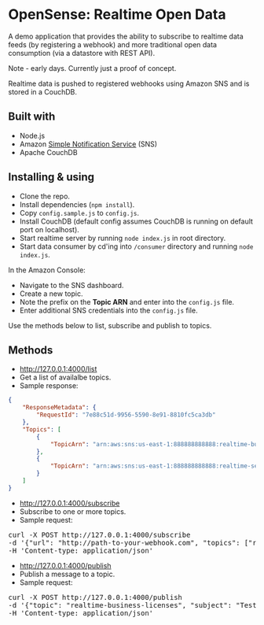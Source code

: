 # OpenSense: Realtime Open Data

A demo application that provides the ability to subscribe to realtime data feeds (by registering a webhook) and more traditional open data consumption (via a datastore with REST API).

Note - early days. Currently just a proof of concept.

Realtime data is pushed to registered webhooks using Amazon SNS and is stored in a CouchDB. 

## Built with

* Node.js
* Amazon [Simple Notification Service](http://aws.amazon.com/sns/) (SNS)
* Apache CouchDB

## Installing & using

* Clone the repo.
* Install dependencies (<code>npm install</code>).
* Copy <code>config.sample.js</code> to <code>config.js</code>.
* Install CouchDB (default config assumes CouchDB is running on default port on localhost).
* Start realtime server by running <code>node index.js</code> in root directory.
* Start data consumer by cd'ing into <code>/consumer</code> directory and running <code>node index.js</code>.

In the Amazon Console:

* Navigate to the SNS dashboard.
* Create a new topic.
* Note the prefix on the **Topic ARN** and enter into the <code>config.js</code> file.
* Enter additional SNS credentials into the <code>config.js</code> file.

Use the methods below to list, subscribe and publish to topics.

## Methods

* http://127.0.0.1:4000/list
* Get a list of availalbe topics.
* Sample response:
```json
{
    "ResponseMetadata": {
        "RequestId": "7e88c51d-9956-5590-8e91-8810fc5ca3db"
    },
    "Topics": [
        {
            "TopicArn": "arn:aws:sns:us-east-1:888888888888:realtime-business-licenses"
        },
        {
            "TopicArn": "arn:aws:sns:us-east-1:888888888888:realtime-service-requests"
        }
    ]
}
```

* http://127.0.0.1:4000/subscribe
* Subscribe to one or more topics.
* Sample request:
<pre>
curl -X POST http://127.0.0.1:4000/subscribe 
-d '{"url": "http://path-to-your-webhook.com", "topics": ["realtime-business-licenses"]}' 
-H 'Content-type: application/json'
</pre>

* http://127.0.0.1:4000/publish
* Publish a message to a topic.
* Sample request:
<pre>
curl -X POST http://127.0.0.1:4000/publish 
-d '{"topic": "realtime-business-licenses", "subject": "Test message", "message":{"foo":"bar"}}'
-H 'Content-type: application/json' 
</pre>